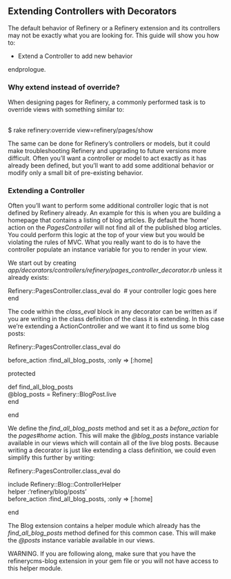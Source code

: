 Extending Controllers with Decorators
-------------------------------------

The default behavior of Refinery or a Refinery extension and its
controllers may not be exactly what you are looking for. This guide will
show you how to:

-   Extend a Controller to add new behavior

endprologue.

### Why extend instead of override?

When designing pages for Refinery, a commonly performed task is to
override views with something similar to:

<shell>\
 \$ rake refinery:override view=refinery/pages/show\
</shell>

The same can be done for Refinery’s controllers or models, but it could
make troubleshooting Refinery and upgrading to future versions more
difficult. Often you’ll want a controller or model to act exactly as it
has already been defined, but you’ll want to add some additional
behavior or modify only a small bit of pre-existing behavior.

### Extending a Controller

Often you’ll want to perform some additional controller logic that is
not defined by Refinery already. An example for this is when you are
building a homepage that contains a listing of blog articles. By default
the ‘home’ action on the *PagesController* will not find all of the
published blog articles. You could perform this logic at the top of your
view but you would be violating the rules of MVC. What you really want
to do is to have the controller populate an instance variable for you to
render in your view.

We start out by creating
*app/decorators/controllers/refinery/pages\_controller\_decorator.rb*
unless it already exists:

<ruby>\
 Refinery::PagesController.class\_eval do\
 \# your controller logic goes here\
 end\
</ruby>

The code within the *class\_eval* block in any decorator can be written
as if you are writing in the class definition of the class it is
extending. In this case we’re extending a ActionController and we want
it to find us some blog posts:

<ruby>\
 Refinery::PagesController.class\_eval do

before\_action :find\_all\_blog\_posts, :only =&gt; \[:home\]

protected

def find\_all\_blog\_posts\
 @blog\_posts = Refinery::BlogPost.live\
 end

end\
</ruby>

We define the *find\_all\_blog\_posts* method and set it as a
*before\_action* for the *pages\#home* action. This will make the
*@blog\_posts* instance variable available in our views which will
contain all of the live blog posts. Because writing a decorator is just
like extending a class definition, we could even simplify this further
by writing:

<ruby>\
 Refinery::PagesController.class\_eval do

include Refinery::Blog::ControllerHelper\
 helper :‘refinery/blog/posts’\
 before\_action :find\_all\_blog\_posts, :only =&gt; \[:home\]

end\
</ruby>

The Blog extension contains a helper module which already has the
*find\_all\_blog\_posts* method defined for this common case. This will
make the *@posts* instance variable available in our views.

WARNING. If you are following along, make sure that you have the
refinerycms-blog extension in your gem file or you will not have access
to this helper module.
